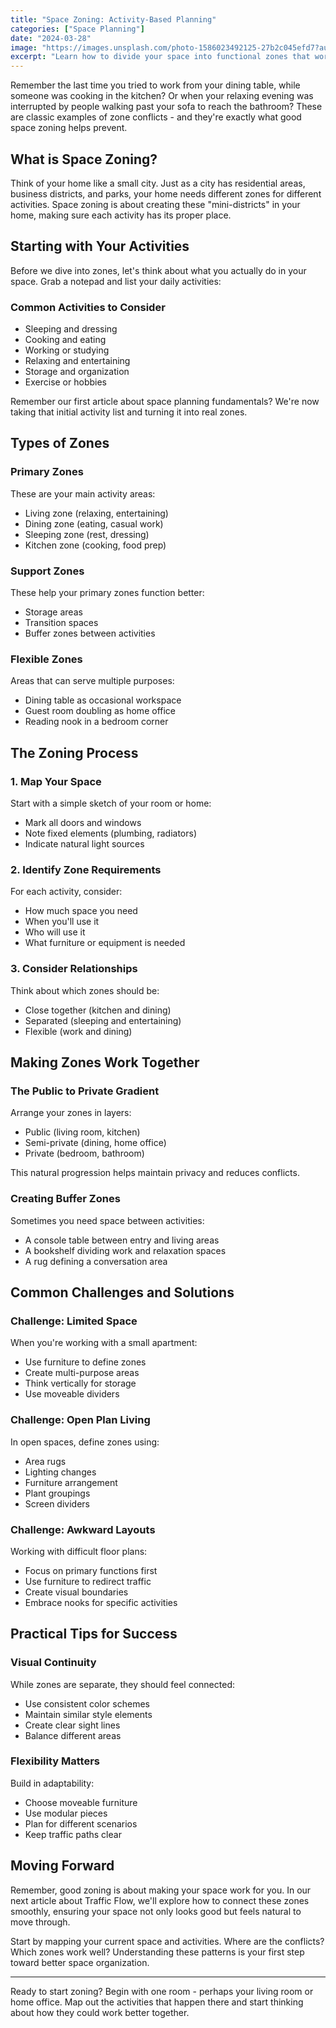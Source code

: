 ```yaml
---
title: "Space Zoning: Activity-Based Planning"
categories: ["Space Planning"]
date: "2024-03-28"
image: "https://images.unsplash.com/photo-1586023492125-27b2c045efd7?auto=format&fit=crop&q=80&w=1920"
excerpt: "Learn how to divide your space into functional zones that work for your daily life. Discover professional techniques for creating a home where every activity has its perfect place."
---
```


Remember the last time you tried to work from your dining table, while someone was cooking in the kitchen? Or when your relaxing evening was interrupted by people walking past your sofa to reach the bathroom? These are classic examples of zone conflicts - and they're exactly what good space zoning helps prevent.

## What is Space Zoning?

Think of your home like a small city. Just as a city has residential areas, business districts, and parks, your home needs different zones for different activities. Space zoning is about creating these "mini-districts" in your home, making sure each activity has its proper place.

## Starting with Your Activities

Before we dive into zones, let's think about what you actually do in your space. Grab a notepad and list your daily activities:

### Common Activities to Consider
- Sleeping and dressing
- Cooking and eating
- Working or studying
- Relaxing and entertaining
- Storage and organization
- Exercise or hobbies

Remember our first article about space planning fundamentals? We're now taking that initial activity list and turning it into real zones.

## Types of Zones

### Primary Zones
These are your main activity areas:
- Living zone (relaxing, entertaining)
- Dining zone (eating, casual work)
- Sleeping zone (rest, dressing)
- Kitchen zone (cooking, food prep)

### Support Zones
These help your primary zones function better:
- Storage areas
- Transition spaces
- Buffer zones between activities

### Flexible Zones
Areas that can serve multiple purposes:
- Dining table as occasional workspace
- Guest room doubling as home office
- Reading nook in a bedroom corner

## The Zoning Process

### 1. Map Your Space
Start with a simple sketch of your room or home:
- Mark all doors and windows
- Note fixed elements (plumbing, radiators)
- Indicate natural light sources

### 2. Identify Zone Requirements
For each activity, consider:
- How much space you need
- When you'll use it
- Who will use it
- What furniture or equipment is needed

### 3. Consider Relationships
Think about which zones should be:
- Close together (kitchen and dining)
- Separated (sleeping and entertaining)
- Flexible (work and dining)

## Making Zones Work Together

### The Public to Private Gradient
Arrange your zones in layers:
- Public (living room, kitchen)
- Semi-private (dining, home office)
- Private (bedroom, bathroom)

This natural progression helps maintain privacy and reduces conflicts.

### Creating Buffer Zones
Sometimes you need space between activities:
- A console table between entry and living areas
- A bookshelf dividing work and relaxation spaces
- A rug defining a conversation area

## Common Challenges and Solutions

### Challenge: Limited Space
When you're working with a small apartment:
- Use furniture to define zones
- Create multi-purpose areas
- Think vertically for storage
- Use moveable dividers

### Challenge: Open Plan Living
In open spaces, define zones using:
- Area rugs
- Lighting changes
- Furniture arrangement
- Plant groupings
- Screen dividers

### Challenge: Awkward Layouts
Working with difficult floor plans:
- Focus on primary functions first
- Use furniture to redirect traffic
- Create visual boundaries
- Embrace nooks for specific activities

## Practical Tips for Success

### Visual Continuity
While zones are separate, they should feel connected:
- Use consistent color schemes
- Maintain similar style elements
- Create clear sight lines
- Balance different areas

### Flexibility Matters
Build in adaptability:
- Choose moveable furniture
- Use modular pieces
- Plan for different scenarios
- Keep traffic paths clear

## Moving Forward

Remember, good zoning is about making your space work for you. In our next article about Traffic Flow, we'll explore how to connect these zones smoothly, ensuring your space not only looks good but feels natural to move through.

Start by mapping your current space and activities. Where are the conflicts? Which zones work well? Understanding these patterns is your first step toward better space organization.

---

Ready to start zoning? Begin with one room - perhaps your living room or home office. Map out the activities that happen there and start thinking about how they could work better together. 